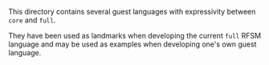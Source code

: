 This directory contains several guest languages with expressivity between `core` and `full`.

They have been used as landmarks when developing the current `full` RFSM language and may be used
as examples when developing one's own guest language.
